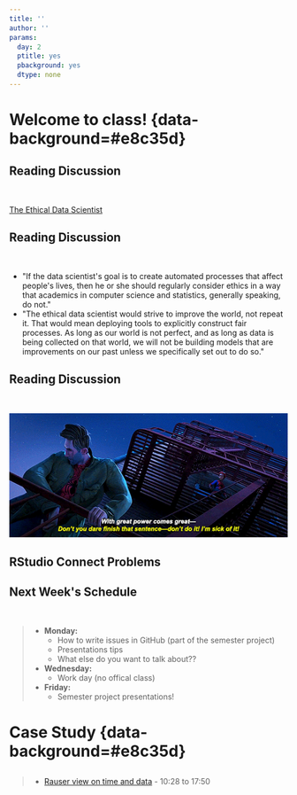 ```yaml
---
title: ''
author: ''
params:
  day: 2
  ptitle: yes
  pbackground: yes
  dtype: none
---
```




# Welcome to class! {data-background=#e8c35d}

## Reading Discussion

<br>

[The Ethical Data Scientist](https://slate.com/technology/2016/02/how-to-bring-better-ethics-to-data-science.html)

## Reading Discussion

<br>

- "If the data scientist's goal is to create automated processes that affect people's lives, then he or she should regularly consider ethics in a way that academics in computer science and statistics, generally speaking, do not."
- "The ethical data scientist would strive to improve the world, not repeat it. That would mean deploying tools to explicitly construct fair processes. As long as our world is not perfect, and as long as data is being collected on that world, we will not be building models that are improvements on our past unless we specifically set out to do so."

## Reading Discussion

<br>

![](images/great_power.gif)

## RStudio Connect Problems

## Next Week's Schedule

<br>

>- **Monday:**
>   - How to write issues in GitHub (part of the semester project)
>   - Presentations tips
>   - What else do you want to talk about??
>- **Wednesday:**
>   - Work day (no offical class)
>- **Friday:**
>   - Semester project presentations!



<!--------------------
## View Data at the Atomic Level

"None of us would admit now that we didn't realize...there...had to be spread in the data; we...just didn't realize how big it could be."

> - What key observations came by looking at the data
>   - small sample sizes
>   - values above 100%
>   - increasing # of patients at 100%
> - The Mean is Not the Distribution
-------------------------------------------->


<!------------------------
# Interactive Graphs {data-background=#e8c35d}

## Example: `library(DT)`

Make a new Rmd file that just has the following in it (including the default yaml). 


```r
knitr::opts_chunk$set(echo = TRUE)
```


```r
library(DT)
datatable(iris)
```

Then, try knitting and pushing the files to GitHub

## Setting up R-Studio

> - Visit https://shiny.byui.edu/connect and log-in
> - Click on the publish button and choose "Manage Accounts"
> - Click the "connect" button and ensure the "Enable publishing to RStudio Connect" is checked
> - Use shiny.byui.edu as the server name.
> - Then knitting the .rmd file they click on the publish button

## Example: `library(DT)`

Look at the [DT: An R interface to the DataTables library](http://rstudio.github.io/DT/) website and find one or two modifications that you could make to your table output to move beyond the default.
-------------------------------->


<!-- Putting information in your file [My interactive](https://shiny.byui.edu/connect/#/apps/3/access) -->






# Case Study {data-background=#e8c35d}

##

> - [Rauser view on time and data](https://www.youtube.com/embed/coNDCIMH8bk?start=628) - 10:28 to 17:50

<!----------------------
# Remember the Goal {data-background=#e8c35d}

##

"The most exciting phrase to hear in science, the one that heralds new discoveries, is not 'Eureka!' but 'That's funny...'" -Isaac Asimov

> - [Remembering Good Principles](https://youtu.be/fSgEeI2Xpdc)
> - [Rauser view on time and data](https://www.youtube.com/embed/coNDCIMH8bk?start=628) - 10:28 to 17:50

## Edward Tufte

> Graphical excellence is that which gives to the viewer the greatest number of ideas in the shortest time with the least ink in the smallest space

> Edward Tufte

------------------------------------>

